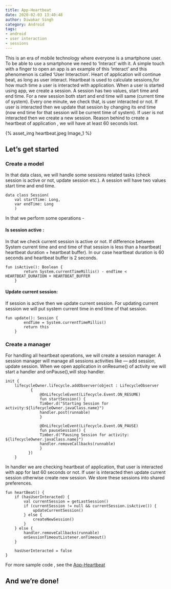 ```yaml
---
title: App-Heartbeat
date: 2020-02-03 13:40:48
author: Diwakar Singh
category: Android
tags:
- android
- user interaction
- sessions
---
```


This is an era of mobile technology where everyone is a smartphone user. To be able to use a smartphone we need to ‘Interact’ with it. A simple touch with a finger to open an app is an example of this ‘interact’ and this phenomenon is called ‘User Interaction’.
Heart of application will continue beat, as long as user interact. Heartbeat is used to calculate sessions,for how much time a user is interacted with application. When a user is started using app, we create a session. A session has two values, start time and end time. For a new session both start and end time will same (current time of system). Every one minute, we check that, is user interacted or not. If user is interacted then we update that session by changing its end time (now end time for that session will be current time of system). If user is not interacted then we create a new session. Reason behind to create a heartbeat of application , we will have at least 60 seconds lost.

{% asset_img heartbeat.jpeg Image_1 %}

## Let’s get started

### Create a model

In that data class, we will handle some sessions related tasks (check session is active or not, update session etc.). A session will have two values start time and end time.

```
data class Session(
    val startTime: Long,
    var endTime: Long
    )
```

In that we perform some operations -
#### Is session active :

In that we check current session is active or not. If difference between System current time and end time of that session is less than a heartbeat( heartbeat duration + heartbeat buffer). In our case heartbeat duration is 60 seconds and heartbeat buffer is 2 seconds.

```
fun isActive(): Boolean {
        return System.currentTimeMillis() - endTime <  HEARTBEAT_DURATION + HEARTBEAT_BUFFER
    }
```

#### Update current session:

If session is active then we update current session. For updating current session we will put system current time in end time of that session.

```
fun update(): Session {
        endTime = System.currentTimeMillis()
        return this
    }
```

### Create a manager

For handling all heartbeat operations, we will create a session manager. A session manager will manage all sessions activities like — add session, update session. When we open application in onResume() of activity we will start a handler and onPause(),will stop handler.

```
init {
    lifecycleOwner.lifecycle.addObserver(object : LifecycleObserver
           {
               @OnLifecycleEvent(Lifecycle.Event.ON_RESUME)
               fun startSession() {
               Timber.d("Starting Session for activity:${lifecycleOwner.javaClass.name}")
               handler.post(runnable)
               }

               @OnLifecycleEvent(Lifecycle.Event.ON_PAUSE)
               fun pauseSession() {
               Timber.d("Pausing Session for activity:    ${lifecycleOwner.javaClass.name}")
               handler.removeCallbacks(runnable)
               }
          })
    }
```

In handler we are checking heartbeat of application, that user is interacted with app for last 60 seconds or not. If user is interacted then update current session otherwise create new session. We store these sessions into shared preferences.

```
fun heartBeat() {
    if (hasUserInteracted) {
        val currentSession = getLastSession()
        if (currentSession != null && currentSession.isActive()) {
            updateCurrentSession()
        } else {
            createNewSession()
        }
    } else {
        handler.removeCallbacks(runnable)
        onSessionTimeoutListener.onTimeout()
    }

    hasUserInteracted = false
}
```

For more sample code , see the [App-Heartbeat](https://github.com/diwakarsinghdiwakar/App-Heartbeat "App-Heartbeat")

## And we’re done!